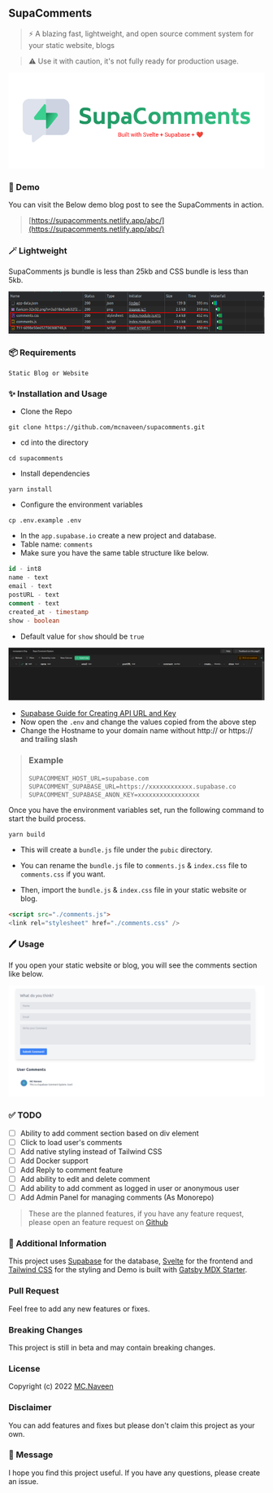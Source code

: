 ## SupaComments

> :zap: A blazing fast, lightweight, and open source comment system for your static website, blogs

> :warning: Use it with caution, it's not fully ready for production usage.

![SupaComments](./images/cover.png)

### :rocket: Demo

You can visit the Below demo blog post to see the SupaComments in action.

> [https://supacomments.netlify.app/abc/](https://supacomments.netlify.app/abc/)

### :magic_wand: Lightweight

SupaComments js bundle is less than 25kb and CSS bundle is less than 5kb.

![SupaComments](./images/lightweight.png)

### :package: Requirements

```
Static Blog or Website
```

### :sparkles: Installation and Usage

- Clone the Repo

```
git clone https://github.com/mcnaveen/supacomments.git
```

- cd into the directory

```
cd supacomments
```

- Install dependencies

```
yarn install
```

- Configure the environment variables

```
cp .env.example .env
```

- In the `app.supabase.io` create a new project and database.
- Table name: `comments`
- Make sure you have the same table structure like below.

```sql
id - int8
name - text
email - text
postURL - text
comment - text
created_at - timestamp
show - boolean
```

- Default value for `show` should be `true`

![Table Structure](./images/db.png)

- [Supabase Guide for Creating API URL and Key](https://supabase.com/docs/guides/api#api-url-and-keys)
- Now open the `.env` and change the values copied from the above step
- Change the Hostname to your domain name without http:// or https:// and trailing slash

> ### Example
>
> ```
> SUPACOMMENT_HOST_URL=supabase.com
> SUPACOMMENT_SUPABASE_URL=https://xxxxxxxxxxxx.supabase.co
> SUPACOMMENT_SUPABASE_ANON_KEY=xxxxxxxxxxxxxxxxx
> ```

Once you have the environment variables set, run the following command to start the build process.

```
yarn build
```

- This will create a `bundle.js` file under the `pubic` directory.


- You can rename the `bundle.js` file to `comments.js` & `index.css` file to `comments.css` if you want.

- Then, import the `bundle.js` & `index.css` file in your static website or blog.


```html
<script src="./comments.js">
<link rel="stylesheet" href="./comments.css" />
```

### :pen: Usage

If you open your static website or blog, you will see the comments section like below.

![Comments Example](./images/comments.png)

### :white_check_mark: TODO

- [ ] Ability to add comment section based on div element
- [ ] Click to load user's comments
- [ ] Add native styling instead of Tailwind CSS
- [ ] Add Docker support
- [ ] Add Reply to comment feature
- [ ] Add ability to edit and delete comment
- [ ] Add ability to add comment as logged in user or anonymous user
- [ ] Add Admin Panel for managing comments (As Monorepo)

> These are the planned features, if you have any feature request, please open an feature request on [Github](https://github.com/mcnaveen/SupaComments/issues/new?assignees=&labels=&template=feature_request.md&title=)

### :pray: Additional Information

This project uses [Supabase](https://supabase.com) for the database, [Svelte](https://svelte.dev/) for the frontend and [Tailwind CSS](https://tailwindcss.com/) for the styling and Demo is built with [Gatsby MDX Starter](https://github.com/mcnaveen/gatsby-mdx-starter-blog).


### Pull Request
Feel free to add any new features or fixes.

### Breaking Changes
This project is still in beta and may contain breaking changes.

### License

Copyright (c) 2022 [MC.Naveen](https://mcnaveen.com/)


### Disclaimer

You can add features and fixes but please don't claim this project as your own.

### :green_heart: Message

I hope you find this project useful. If you have any questions, please create an issue.